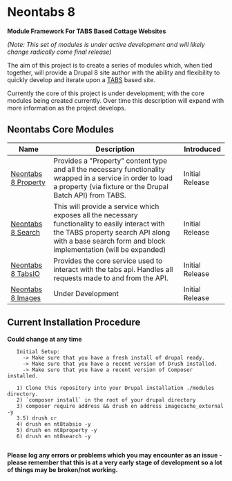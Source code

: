 # Neontabs 8

**Module Framework For TABS Based Cottage Websites**

*(Note: This set of modules is under active development and will likely change radically come final release)*

The aim of this project is to create a series of modules which, when tied together, will provide a Drupal 8 site author with the ability and flexibility to quickly develop and iterate upon a [TABS](http://www.tabs-software.co.uk/)
 based site.
 
 Currently the core of this project is under development; with the core modules being created currently. Over time this description will expand with more information as the project develops.
 
 ## Neontabs Core Modules
 
| Name                                     | Description                              | Introduced |
| ---------------------------------------- | ---------------------------------------- | ---------- |
| [Neontabs 8 Property](https://github.com/neontribe/nt8/blob/master/nt8property/nt8property.info.yml)                        | Provides a "Property" content type and all the necessary functionality wrapped in a service in order to load a property (via fixture or the Drupal Batch API) from TABS. | Initial Release |
| [Neontabs 8 Search](https://github.com/neontribe/nt8/blob/master/nt8search/nt8search.info.yml)                        | This will provide a service which exposes all the necessary functionality to easily interact with the TABS property search API along with a base search form and block implementation (will be expanded) | Initial Release        |
| [Neontabs 8 TabsIO](https://github.com/neontribe/nt8/blob/master/nt8tabsio/nt8tabsio.info.yml)                        | Provides the core service used to interact with the tabs api. Handles all requests made to and from the API. | Initial Release        |
| [Neontabs 8 Images](https://github.com/neontribe/nt8/blob/master/nt8images/nt8images.info.yml)                         | Under Development                        | Initial Release        |
 
 ## Current Installation Procedure
 **Could change at any time**
 
 ```
    Initial Setup:
      -> Make sure that you have a fresh install of drupal ready.
      -> Make sure that you have a recent version of Drush installed.
      -> Make sure that you have a recent version of Composer installed.
      
    1) Clone this repository into your Drupal installation ./modules directory.
    2) `composer install` in the root of your drupal directory
    3) composer require address && drush en address imagecache_external -y
    3.5) drush cr
    4) drush en nt8tabsio -y
    5) drush en nt8property -y
    6) drush en nt8search -y
    
```
 **Please log any errors or problems which you may encounter as an issue - please remember that this is at a very early stage of development so a lot of things may be broken/not working.**

